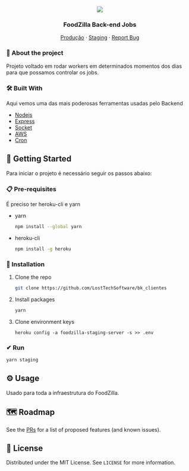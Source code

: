 
<!-- PROJECT LOGO -->
<br />
<p align="center">
  <a>
    <img src="https://user-images.githubusercontent.com/37854189/127693722-90fe6ea7-60c9-40d5-9a53-9e5e5d971866.jpg">
  </a>
  

  <h3 align="center">FoodZilla Back-end Jobs</h3>

  <p align="center">
    <a href="https://bk.foodzilla.com.br">Produção</a>
    ·
    <a href="https://staging-bk.foodzilla.com.br">Staging</a>
    ·
    <a href="https://helpcenter.foodzilla.com.br">Report Bug</a>
  </p>
</p>


<!-- ABOUT THE PROJECT -->

### 🔔 About the project


Projeto voltado em rodar workers em determinados momentos dos dias para que possamos controlar os jobs.

### 🛠️ Built With

Aqui vemos uma das mais poderosas ferramentas usadas pelo Backend

- [Nodejs](https://nodejs.dev)
- [Express](https://expressjs.com)
- [Socket](https://socket.io)
- [AWS](https://aws.amazon.com)
- [Cron](https://crontab.guru)

<!-- GETTING STARTED -->

## 🚀 Getting Started

Para iniciar o projeto é necessário seguir os passos abaixo:

### 📋 Pre-requisites

É preciso ter heroku-cli e yarn

- yarn

  ```sh
  npm install --global yarn
  ```

- heroku-cli

  ```sh
  npm install -g heroku
  ```

### 🔧 Installation

1. Clone the repo
   ```sh
   git clone https://github.com/LostTechSoftware/bk_clientes
   ```
2. Install packages
   ```sh
   yarn
   ```
3. Clone environment keys
   ```JS
   heroku config -a foodzilla-staging-server -s >> .env
   ```
### ✔ Run

```bash
yarn staging
```  

<!-- USAGE EXAMPLES -->

## ⚙️ Usage

Usado para toda a infraestrutura do FoodZilla.


<!-- ROADMAP -->

## 🗺 Roadmap

See the [PRs](https://github.com/LostTechSoftware/bk_template/pulls) for a list of proposed features (and known issues).

<!-- CONTRIBUTING -->

## 📄 License

Distributed under the MIT License. See `LICENSE` for more information.

<!-- CONTACT -->

<!-- MARKDOWN LINKS & IMAGES -->

[product-screenshot]: images/screenshot.png

